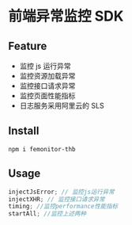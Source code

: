 # 前端异常监控 SDK

## Feature

- 监控 js 运行异常
- 监控资源加载异常
- 监控接口请求异常
- 监控页面性能指标
- 日志服务采用阿里云的 SLS

## Install

```nodejs
npm i femonitor-thb
```

## Usage

```js
injectJsError; // 监控js运行异常
injectXHR; // 监控接口请求异常
timing; //监控performance性能指标
startAll; //监控上述两种
```
